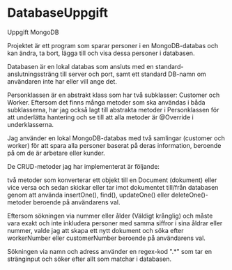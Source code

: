 # DatabaseUppgift
Uppgift MongoDB

Projektet är ett program som sparar personer i en MongoDB-databas och kan ändra, ta bort, lägga till och visa dessa personer i databasen.

Databasen är en lokal databas som ansluts med en standard-anslutningssträng till server och port, samt ett standard DB-namn om användaren inte har eller vill ange det.

Personklassen är en abstrakt klass som har två subklasser: Customer och Worker. Eftersom det finns många metoder som ska användas i båda subklasserna, har jag också lagt till abstrakta metoder i Personklassen för att underlätta hantering och se till att alla metoder är @Override i underklasserna.

Jag använder en lokal MongoDB-databas med två samlingar (customer och worker) för att spara alla personer baserat på deras information, beroende på om de är arbetare eller kunder.

De CRUD-metoder jag har implementerat är följande:

två metoder som konverterar ett objekt till en Document (dokument) eller vice versa och sedan skickar eller tar imot dokumentet till/från databasen genom att använda insertOne(), find(), updateOne() eller deleteOne()-metoder beroende på användarens val.

Eftersom sökningen via nummer eller ålder (Väldigt krånglig) och måste vara exakt och inte inkludera personer med samma siffror i sina åldrar eller nummer, valde jag att skapa ett nytt dokument och söka efter workerNumber eller customerNumber beroende på användarens val.

Sökningen via namn och adress använder en regex-kod ".*" som tar en stränginput och söker efter allt som matchar i databasen.
